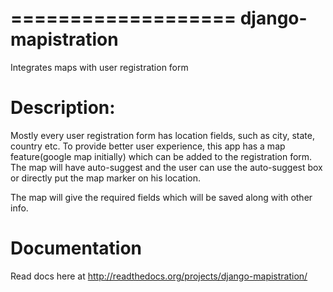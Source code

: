 ===================
django-mapistration
===================

Integrates maps with user registration form 

Description:
===========

Mostly every user registration form has location fields, such as city, state, country etc. To provide better user experience,
this app has a map feature(google map initially) which can be added to the registration form. The map will have auto-suggest
and the user can use the auto-suggest box or directly put the map marker on his location. 

The map will give the required fields which will be saved along with other info.


Documentation
=============

Read docs here at http://readthedocs.org/projects/django-mapistration/